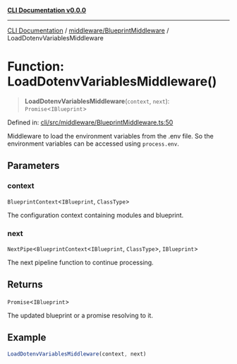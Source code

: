 [**CLI Documentation v0.0.0**](../../../README.md)

***

[CLI Documentation](../../../modules.md) / [middleware/BlueprintMiddleware](../README.md) / LoadDotenvVariablesMiddleware

# Function: LoadDotenvVariablesMiddleware()

> **LoadDotenvVariablesMiddleware**(`context`, `next`): `Promise`\<`IBlueprint`\>

Defined in: [cli/src/middleware/BlueprintMiddleware.ts:50](https://github.com/stonemjs/cli/blob/9e518a2b8256b5ebc9e0e69a80ac84eb1fb59bf9/src/middleware/BlueprintMiddleware.ts#L50)

Middleware to load the environment variables from the .env file.
So the environment variables can be accessed using `process.env`.

## Parameters

### context

`BlueprintContext`\<`IBlueprint`, `ClassType`\>

The configuration context containing modules and blueprint.

### next

`NextPipe`\<`BlueprintContext`\<`IBlueprint`, `ClassType`\>, `IBlueprint`\>

The next pipeline function to continue processing.

## Returns

`Promise`\<`IBlueprint`\>

The updated blueprint or a promise resolving to it.

## Example

```typescript
LoadDotenvVariablesMiddleware(context, next)
```
